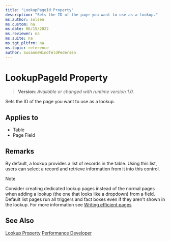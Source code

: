 ```yaml
---
title: "LookupPageId Property"
description: "Sets the ID of the page you want to use as a lookup."
ms.author: solsen
ms.custom: na
ms.date: 06/15/2022
ms.reviewer: na
ms.suite: na
ms.tgt_pltfrm: na
ms.topic: reference
author: SusanneWindfeldPedersen
---
```

[//]: # (START>DO_NOT_EDIT)
[//]: # (IMPORTANT:Do not edit any of the content between here and the END>DO_NOT_EDIT.)
[//]: # (Any modifications should be made in the .xml files in the ModernDev repo.)
# LookupPageId Property
> **Version**: _Available or changed with runtime version 1.0._

Sets the ID of the page you want to use as a lookup.

## Applies to
-   Table
-   Page Field

[//]: # (IMPORTANT: END>DO_NOT_EDIT)

## Remarks

By default, a lookup provides a list of records in the table. Using this list, users can select a record and retrieve information from it into this control.
> [!NOTE]  
> Consider creating dedicated lookup pages instead of the normal pages when adding a lookup (the one that looks like a dropdown) from a field. Default list pages run all triggers and fact boxes even if they aren't shown in the lookup. For more information see [Writing efficient pages](../../performance/performance-developer.md#writing-efficient-pages)

## See Also

[Lookup Property](devenv-lookup-property.md)
[Performance Developer](../../dev-itpro/performance/performance-developer.md)

